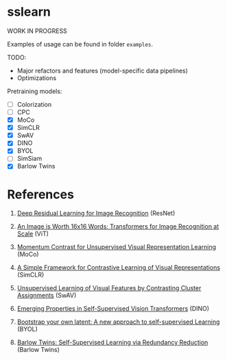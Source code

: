 # sslearn

WORK IN PROGRESS

Examples of usage can be found in folder `examples`.

TODO:
* Major refactors and features (model-specific data pipelines)
* Optimizations

Pretraining models:
- [ ] Colorization
- [ ] CPC
- [x] MoCo
- [x] SimCLR
- [x] SwAV
- [x] DINO
- [x] BYOL
- [ ] SimSiam
- [x] Barlow Twins

# References

1. [Deep Residual Learning for Image Recognition](https://arxiv.org/abs/1512.03385) (ResNet)

2. [An Image is Worth 16x16 Words: Transformers for Image Recognition at Scale](https://arxiv.org/abs/2010.11929) (ViT)

3. [Momentum Contrast for Unsupervised Visual Representation Learning](https://arxiv.org/abs/1911.05722) (MoCo)

4. [A Simple Framework for Contrastive Learning of Visual Representations](https://arxiv.org/abs/2002.05709) (SimCLR)

5. [Unsupervised Learning of Visual Features by Contrasting Cluster Assignments](https://arxiv.org/abs/2006.09882) (SwAV)

6. [Emerging Properties in Self-Supervised Vision Transformers](https://arxiv.org/abs/2104.14294) (DINO)

7. [Bootstrap your own latent: A new approach to self-supervised Learning](https://arxiv.org/abs/2006.07733) (BYOL)

8. [Barlow Twins: Self-Supervised Learning via Redundancy Reduction](https://arxiv.org/abs/2103.03230) (Barlow Twins)